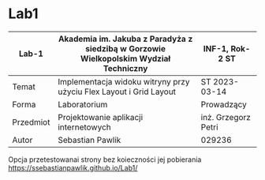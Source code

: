 # Lab1
| Lab-1 | Akademia im. Jakuba z Paradyża z siedzibą w Gorzowie Wielkopolskim Wydział Techniczny | INF-1, Rok-2 ST |
| --------- | --------- | --------- |
| Temat | Implementacja widoku witryny przy użyciu Flex Layout i Grid Layout | ST 2023-03-14 |
| Forma | Laboratorium | Prowadzący |
| Przedmiot | Projektowanie aplikacji internetowych | inż. Grzegorz Petri |
| Autor | Sebastian Pawlik | 029236 |


Opcja przetestowanai strony bez koieczności jej pobierania 
https://ssebastianpawlik.github.io/Lab1/
